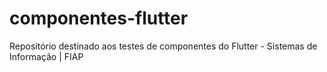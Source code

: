 # componentes-flutter
Repositório destinado aos testes de componentes do Flutter - Sistemas de Informação | FIAP
